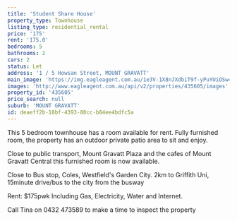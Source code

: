```yaml
---
title: 'Student Share House'
property_type: Townhouse
listing_type: residential_rental
price: '175'
rent: '175.0'
bedrooms: 5
bathrooms: 2
cars: 2
status: Let
address: '1 / 5 Howsan Street, MOUNT GRAVATT'
main_image: 'https://img.eagleagent.com.au/1e3V-1X8nJXdbiT9f-yPuYUiOSw=/1280x854/smart/https://s3-us-west-2.amazonaws.com/eagleagent-orig/images/6826057/414575447-image-M.jpg'
images: 'http://www.eagleagent.com.au/api/v2/properties/435605/images'
property_id: '435605'
price_search: null
suburb: 'MOUNT GRAVATT'
id: deaeff2b-18bf-4393-80cc-b84ee4bdfc5a
---
```

This 5 bedroom townhouse has a room available for rent. Fully furnished room, the property has an outdoor private patio area to sit and enjoy.

Close to public transport, Mount Gravatt Plaza and the cafes of Mount Gravatt Central this furnished room is now available.

Close to Bus stop, Coles, Westfield's Garden City. 2km to Griffith Uni, 15minute drive/bus to the city from the busway

Rent: $175pwk Including Gas, Electricity, Water and Internet.

Call Tina on 0432 473589 to make a time to inspect the property